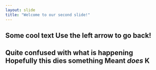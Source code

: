 ```yaml
---
layout: slide
title: "Welcome to our second slide!"
---
```

Some cool text
Use the left arrow to go back!
---
Quite confused with what is happening
Hopefully this dies something
Meant *does*
K
---
